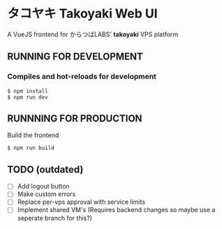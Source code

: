 # タコヤキ Takoyaki Web UI
A VueJS frontend for からつばLABS' **takoyaki** VPS platform

## RUNNING FOR DEVELOPMENT

### Compiles and hot-reloads for development

```
$ npm install
$ npm run dev
```

## RUNNNING FOR PRODUCTION

Build the frontend
```
$ npm run build
```

## TODO (outdated)

- [ ] Add logout button
- [ ] Make custom errors
- [ ] Replace per-vps approval with service limits
- [ ] Implement shared VM's (Requires backend changes so maybe use a seperate branch for this?)

